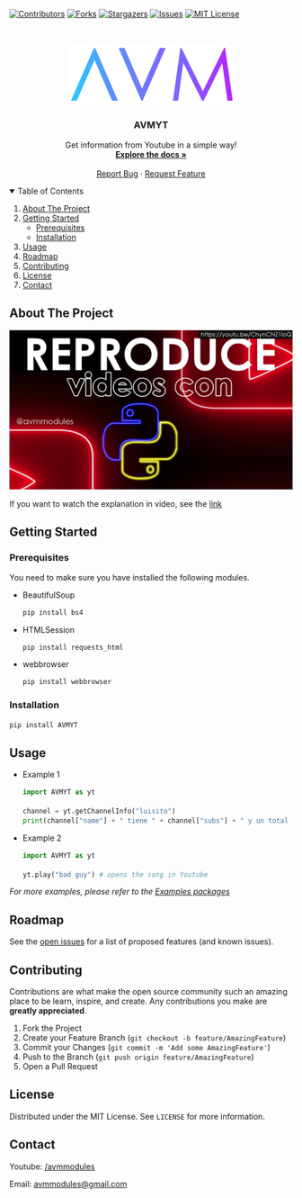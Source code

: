 [![Contributors][contributors-shield]][contributors-url]
[![Forks][forks-shield]][forks-url]
[![Stargazers][stars-shield]][stars-url]
[![Issues][issues-shield]][issues-url]
[![MIT License][license-shield]][license-url]

<!-- PROJECT LOGO -->
<br />
<p align="center">
  <a href="https://github.com/avmmodules/AVMYT">
    <img src="https://raw.githubusercontent.com/avmmodules/AVMYT/main/img/logo.png" alt="Logo" width="300">
  </a>

  <h3 align="center">AVMYT</h3>

  <p align="center">
    Get information from Youtube in a simple way!
    <br />
    <a href="https://github.com/avmmodules/AVMYT"><strong>Explore the docs »</strong></a>
    <br />
    <br />
    <a href="https://github.com/avmmodules/AVMYT/issues">Report Bug</a>
    ·
    <a href="https://github.com/avmmodules/AVMYT/issues">Request Feature</a>
  </p>
</p>

<!-- TABLE OF CONTENTS -->
<details open="open">
  <summary>Table of Contents</summary>
  <ol>
    <li>
      <a href="#about-the-project">About The Project</a>
    </li>
    <li>
      <a href="#getting-started">Getting Started</a>
      <ul>
        <li><a href="#prerequisites">Prerequisites</a></li>
        <li><a href="#installation">Installation</a></li>
      </ul>
    </li>
    <li><a href="#usage">Usage</a></li>
    <li><a href="#roadmap">Roadmap</a></li>
    <li><a href="#contributing">Contributing</a></li>
    <li><a href="#license">License</a></li>
    <li><a href="#contact">Contact</a></li>
  </ol>
</details>

<!-- ABOUT THE PROJECT -->
## About The Project

[![miniatura][miniatura]](https://pypi.org/project/AVMYT/)

If you want to watch the explanation in video, see the [link](https://youtu.be/ChynCNZ1IoQ)

<!-- GETTING STARTED -->
## Getting Started

### Prerequisites

You need to make sure you have installed the following modules.
* BeautifulSoup
  ```s
  pip install bs4
  ```

* HTMLSession
  ```s
  pip install requests_html
  ```

* webbrowser
  ```s
  pip install webbrowser
  ```

### Installation

```python
pip install AVMYT
```

<!-- USAGE EXAMPLES -->
## Usage

* Example 1
    ```python
    import AVMYT as yt

    channel = yt.getChannelInfo("luisito")
    print(channel["name"] + " tiene " + channel["subs"] + " y un total de " + channel["videos"]) # prints info of Luisito Comunica
    ```

* Example 2
    ```python
    import AVMYT as yt

    yt.play("bad guy") # opens the song in Youtube
    ```

_For more examples, please refer to the [Examples packages](https://github.com/avmmodules/AVMYT/tree/main/examples)_

<!-- ROADMAP -->
## Roadmap

See the [open issues](https://github.com/avmmodules/AVMYT/issues) for a list of proposed features (and known issues).

<!-- CONTRIBUTING -->
## Contributing

Contributions are what make the open source community such an amazing place to be learn, inspire, and create. Any contributions you make are **greatly appreciated**.

1. Fork the Project
2. Create your Feature Branch (`git checkout -b feature/AmazingFeature`)
3. Commit your Changes (`git commit -m 'Add some AmazingFeature'`)
4. Push to the Branch (`git push origin feature/AmazingFeature`)
5. Open a Pull Request

<!-- LICENSE -->
## License

Distributed under the MIT License. See `LICENSE` for more information.

<!-- CONTACT -->
## Contact

Youtube: [/avmmodules](https://youtube.com/avmmodules)

Email: avmmodules@gmail.com

<!-- MARKDOWN LINKS & IMAGES -->
<!-- https://www.markdownguide.org/basic-syntax/#reference-style-links -->
[contributors-shield]: https://img.shields.io/github/contributors/avmmodules/AVMYT.svg?style=for-the-badge
[contributors-url]: https://github.com/avmmodules/AVMYT/graphs/contributors
[forks-shield]: https://img.shields.io/github/forks/avmmodules/AVMYT.svg?style=for-the-badge
[forks-url]: https://github.com/avmmodules/AVMYT/network/members
[stars-shield]: https://img.shields.io/github/stars/avmmodules/AVMYT.svg?style=for-the-badge
[stars-url]: https://github.com/avmmodules/AVMYT/stargazers
[issues-shield]: https://img.shields.io/github/issues/avmmodules/AVMYT.svg?style=for-the-badge
[issues-url]: https://github.com/avmmodules/AVMYT/issues
[license-shield]: https://img.shields.io/github/license/avmmodules/AVMYT.svg?style=for-the-badge
[license-url]: https://github.com/avmmodules/AVMYT/blob/main/LICENSE
[miniatura]: https://raw.githubusercontent.com/avmmodules/AVMYT/main/img/miniatura.png
